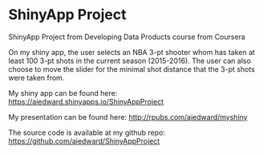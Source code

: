 # ShinyApp Project
ShinyApp Project from Developing Data Products course from Coursera

On my shiny app, the user selects an NBA 3-pt shooter
whom has taken at least 100 3-pt shots in the current 
season (2015-2016). The user can also choose to move the
slider for the minimal shot distance that the 3-pt shots
were taken from. 

My shiny app can be found here:
https://aiedward.shinyapps.io/ShinyAppProject

My presentation can be found here:
http://rpubs.com/aiedward/myshiny

The source code is available at my github repo:
https://github.com/aiedward/ShinyAppProject
